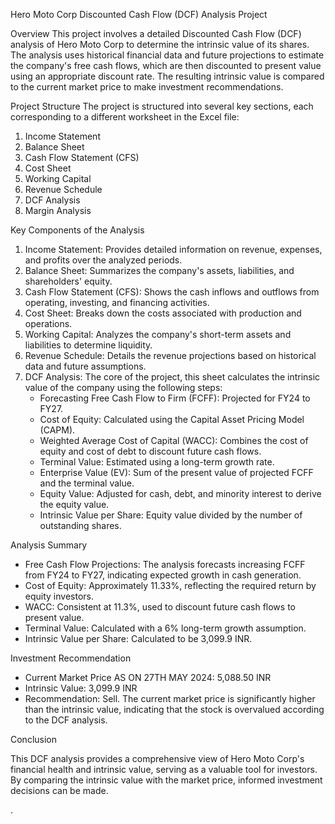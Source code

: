 Hero Moto Corp Discounted Cash Flow (DCF) Analysis Project

Overview
This project involves a detailed Discounted Cash Flow (DCF) analysis of Hero Moto Corp to determine the intrinsic value of its shares. The analysis uses historical financial data and future projections to estimate the company's free cash flows, which are then discounted to present value using an appropriate discount rate. The resulting intrinsic value is compared to the current market price to make investment recommendations.

Project Structure
The project is structured into several key sections, each corresponding to a different worksheet in the Excel file:

1. Income Statement
2. Balance Sheet
3. Cash Flow Statement (CFS)
4. Cost Sheet
5. Working Capital
6. Revenue Schedule
7. DCF Analysis
8. Margin Analysis

Key Components of the Analysis

1. Income Statement: Provides detailed information on revenue, expenses, and profits over the analyzed periods.
2. Balance Sheet: Summarizes the company's assets, liabilities, and shareholders' equity.
3. Cash Flow Statement (CFS): Shows the cash inflows and outflows from operating, investing, and financing activities.
4. Cost Sheet: Breaks down the costs associated with production and operations.
5. Working Capital: Analyzes the company's short-term assets and liabilities to determine liquidity.
6. Revenue Schedule: Details the revenue projections based on historical data and future assumptions.
7. DCF Analysis: The core of the project, this sheet calculates the intrinsic value of the company using the following steps:
   - Forecasting Free Cash Flow to Firm (FCFF): Projected for FY24 to FY27.
   - Cost of Equity: Calculated using the Capital Asset Pricing Model (CAPM).
   - Weighted Average Cost of Capital (WACC): Combines the cost of equity and cost of debt to discount future cash flows.
   - Terminal Value: Estimated using a long-term growth rate.
   - Enterprise Value (EV): Sum of the present value of projected FCFF and the terminal value.
   - Equity Value: Adjusted for cash, debt, and minority interest to derive the equity value.
   - Intrinsic Value per Share: Equity value divided by the number of outstanding shares.

Analysis Summary

- Free Cash Flow Projections: The analysis forecasts increasing FCFF from FY24 to FY27, indicating expected growth in cash generation.
- Cost of Equity: Approximately 11.33%, reflecting the required return by equity investors.
- WACC: Consistent at 11.3%, used to discount future cash flows to present value.
- Terminal Value: Calculated with a 6% long-term growth assumption.
- Intrinsic Value per Share: Calculated to be 3,099.9 INR.

Investment Recommendation

- Current Market Price AS ON 27TH MAY 2024: 5,088.50 INR
- Intrinsic Value: 3,099.9 INR
- Recommendation: Sell. The current market price is significantly higher than the intrinsic value, indicating that the stock is overvalued according to the DCF analysis.

Conclusion

This DCF analysis provides a comprehensive view of Hero Moto Corp's financial health and intrinsic value, serving as a valuable tool for investors. By comparing the intrinsic value with the market price, informed investment decisions can be made.



.
